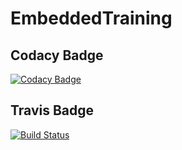 # EmbeddedTraining
## Codacy Badge
[![Codacy Badge](https://app.codacy.com/project/badge/Grade/ed20399c7a3347ef8857193e96aa15c7)](https://www.codacy.com/gh/GMDELGAD/EmbeddedTraining/dashboard?utm_source=github.com&amp;utm_medium=referral&amp;utm_content=GMDELGAD/EmbeddedTraining&amp;utm_campaign=Badge_Grade)

## Travis Badge
[![Build Status](https://app.travis-ci.com/GMDELGAD/EmbeddedTraining.svg?branch=main)](https://app.travis-ci.com/GMDELGAD/EmbeddedTraining)
